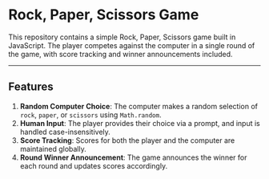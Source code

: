 # Rock, Paper, Scissors Game 

This repository contains a simple Rock, Paper, Scissors game built in JavaScript. The player competes against the computer in a single round of the game, with score tracking and winner announcements included.

---

## Features 

1. **Random Computer Choice**: The computer makes a random selection of `rock`, `paper`, or `scissors` using `Math.random`.
2. **Human Input**: The player provides their choice via a prompt, and input is handled case-insensitively.
3. **Score Tracking**: Scores for both the player and the computer are maintained globally.
4. **Round Winner Announcement**: The game announces the winner for each round and updates scores accordingly.
